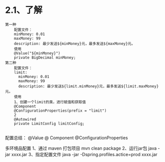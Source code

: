 # 2.1、了解

```
第一种
    配置文件：
    minMoney: 0.01
    maxMoney: 99
    description: 最少发送${minMoney}元，最多发送${maxMoney}元。
    使用
    @Value("${minMoney}")
    private BigDecimal minMoney;
第二种
    配置文件：
    limit:
      minMoney: 0.01
      maxMoney: 99
      description: 最少发送${limit.minMoney}元，最多发送${limit.maxMoney}元。
    使用
    1、创建一个limit的类，进行赋值和获取值
    @Component
    @ConfigurationProperties(prefix = "limit")
    2
    @Autowired
    private LimitConfig limitConfig;
    
```

配置总结：
@Value
@ Component
@ConfigurationProperties

多环境品配置
1、通过 maven 打包项目
mvn clean package
2、运行jar包
java -jar xxxx.jar
3、指定配置文件
java -jar -Dspring.profiles.actice=prod xxxx.jar
